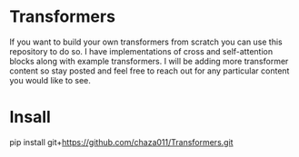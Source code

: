 # Transformers

If you want to build your own transformers from scratch you can use this repository to do so. I have implementations of cross and self-attention blocks along with example transformers. I will be adding more transformer content so stay posted and feel free to reach out for any particular content you would like to see.

# Insall

pip install git+https://github.com/chaza011/Transformers.git
